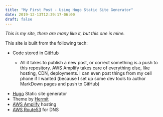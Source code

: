 ```yaml
---
title: "My First Post - Using Hugo Static Site Generator"
date: 2019-12-13T12:39:17-06:00
draft: false
---
```


_This is my site, there are many like it, but this one is mine._

This site is built from the following tech:

+ Code stored in [GitHub](https://www.github.com)

    + All it takes to publish a new post, or correct something is a push to this repository. AWS Amplify takes care of everything else, like hosting, CDN, deployments. I can even post things from my cell phone if I wanted (because I set up some dev tools to author MarkDown pages and push to GitHub)
    
* [Hugo](https://gohugo.io/) Static site generator
* Theme by [Hermit](https://themes.gohugo.io/hermit/)
* [AWS Amplify](https://aws.amazon.com/amplify/) hosting
* [AWS Route53](https://aws.amazon.com/route53/) for DNS